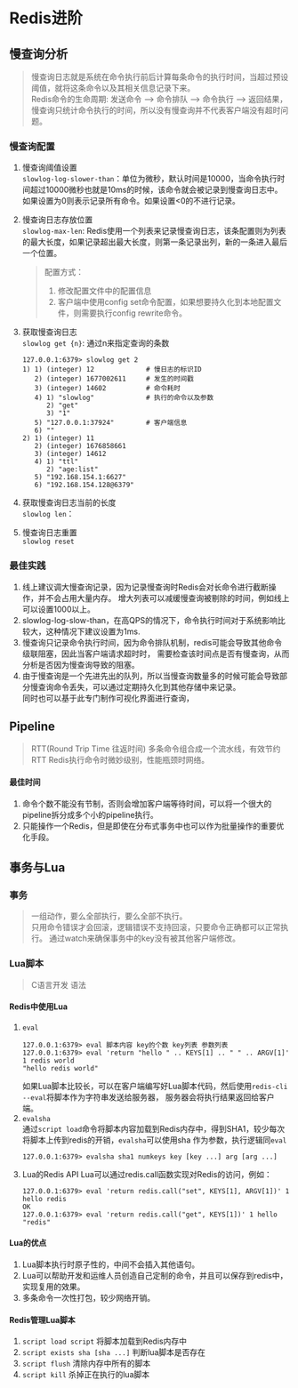 # Redis进阶
## 慢查询分析
> 慢查询日志就是系统在命令执行前后计算每条命令的执行时间，当超过预设阈值，就将这条命令以及其相关信息记录下来。      
> Redis命令的生命周期: 发送命令 --> 命令排队 -->  命令执行 --> 返回结果，慢查询只统计命令执行的时间，所以没有慢查询并不代表客户端没有超时问题。    

###  慢查询配置
1. 慢查询阈值设置   
  `slowlog-log-slower-than`：单位为微秒，默认时间是10000，当命令执行时间超过10000微秒也就是10ms的时候，该命令就会被记录到慢查询日志中。如果设置为0则表示记录所有命令。如果设置<0的不进行记录。   
2. 慢查询日志存放位置   
  `slowlog-max-len`: Redis使用一个列表来记录慢查询日志，该条配置则为列表的最大长度，如果记录超出最大长度，则第一条记录出列，新的一条进入最后一个位置。
    
    > 配置方式： 
    > 1. 修改配置文件中的配置信息
    > 2. 客户端中使用config set命令配置，如果想要持久化到本地配置文件，则需要执行config rewrite命令。   

3.  获取慢查询日志    
  `slowlog get {n}`: 通过n来指定查询的条数 
      ```shell
      127.0.0.1:6379> slowlog get 2
      1) 1) (integer) 12             # 慢日志的标识ID
         2) (integer) 1677002611     # 发生的时间戳
         3) (integer) 14602          # 命令耗时
         4) 1) "slowlog"             # 执行的命令以及参数
            2) "get"
            3) "1"
         5) "127.0.0.1:37924"        # 客户端信息
         6) ""                       
      2) 1) (integer) 11
         2) (integer) 1676858661
         3) (integer) 14612
         4) 1) "ttl"
            2) "age:list"
         5) "192.168.154.1:6627"
         6) "192.168.154.128@6379"
      ```
4. 获取慢查询日志当前的长度    
  `slowlog len`：
5. 慢查询日志重置  
  `slowlog reset`  

### 最佳实践
1. 线上建议调大慢查询记录，因为记录慢查询时Redis会对长命令进行截断操作，并不会占用大量内存。
增大列表可以减缓慢查询被剔除的时间，例如线上可以设置1000以上。
2. slowlog-log-slow-than，在高QPS的情况下，命令执行时间对于系统影响比较大，这种情况下建议设置为1ms.
3. 慢查询只记录命令执行时间，因为命令排队机制，redis可能会导致其他命令级联阻塞，因此当客户端请求超时时，
需要检查该时间点是否有慢查询，从而分析是否因为慢查询导致的阻塞。 
4. 由于慢查询是一个先进先出的队列，所以当慢查询数量多的时候可能会导致部分慢查询命令丢失，可以通过定期持久化到其他存储中来记录。  
同时也可以基于此专门制作可视化界面进行查询，  

## Pipeline
> RTT(Round Trip Time 往返时间)
> 多条命令组合成一个流水线，有效节约RTT
> Redis执行命令时微妙级别，性能瓶颈时网络。

#### 最佳时间
1. 命令个数不能没有节制，否则会增加客户端等待时间，可以将一个很大的pipeline拆分成多个小的pipeline执行。 
2. 只能操作一个Redis，但是即使在分布式事务中也可以作为批量操作的重要优化手段。   

## 事务与Lua
### 事务
> 一组动作，要么全部执行，要么全部不执行。   
> 只用命令错误才会回滚，逻辑错误不支持回滚，只要命令正确都可以正常执行。
> 通过watch来确保事务中的key没有被其他客户端修改。  


### Lua脚本
> C语言开发
> 语法

#### Redis中使用Lua
1. `eval`
   ```shell
   127.0.0.1:6379> eval 脚本内容 key的个数 key列表 参数列表
   127.0.0.1:6379> eval 'return "hello " .. KEYS[1] .. " " .. ARGV[1]' 1 redis world
   "hello redis world"
   ```
   如果Lua脚本比较长，可以在客户端编写好Lua脚本代码，然后使用`redis-cli --eval`将脚本作为字符串发送给服务器，
   服务器会将执行结果返回给客户端。
2. `evalsha`  
   通过`script load`命令将脚本内容加载到Redis内存中，得到SHA1，较少每次将脚本上传到redis的开销，`evalsha`可以使用sha
   作为参数，执行逻辑同`eval`
   ```shell
   127.0.0.1:6379> evalsha sha1 numkeys key [key ...] arg [arg ...]
   ```
3. Lua的Redis API
   Lua可以通过redis.call函数实现对Redis的访问，例如：
   ```shell
   127.0.0.1:6379> eval 'return redis.call("set", KEYS[1], ARGV[1])' 1 hello redis
   OK
   127.0.0.1:6379> eval 'return redis.call("get", KEYS[1])' 1 hello
   "redis"
   ```

#### Lua的优点
1. Lua脚本执行时原子性的，中间不会插入其他语句。 
2. Lua可以帮助开发和运维人员创造自己定制的命令，并且可以保存到redis中，实现复用的效果。
3. 多条命令一次性打包，较少网络开销。

#### Redis管理Lua脚本
1. `script load script`  将脚本加载到Redis内存中
2. `script exists sha [sha ...]`  判断lua脚本是否存在
3. `script flush`  清除内存中所有的脚本
4. `script kill`  杀掉正在执行的lua脚本
